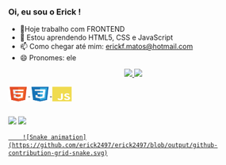 ### Oi, eu sou o Erick !

- 🔭Hoje trabalho com FRONTEND
- 🌱 Estou aprendendo HTML5, CSS e JavaScript
- 📫 Como chegar até mim: erickf.matos@hotmail.com
- 😄 Pronomes: ele

<div align="center">
  <a href="https://github.com/erick2497">
  <img height="180em" src="https://github-readme-stats.vercel.app/api?username=erick2497&show_icons=true&theme=dark&include_all_commits=true&count_private=true"/>
  <img height="180em" src="https://github-readme-stats.vercel.app/api/top-langs/?username=erick2497&layout=compact&langs_count=7&theme=dark"/>
</div>
  
  <div style="display: inline_block"><br>
     <img align="center" alt="Erick-HTML" height="30" width="40" src="https://raw.githubusercontent.com/devicons/devicon/master/icons/html5/html5-original.svg">
     <img align="center" alt="Erick-CSS" height="30" width="40" src="https://raw.githubusercontent.com/devicons/devicon/master/icons/css3/css3-original.svg">
     <img align="center" alt="Erick-Js" height="30" width="40" src="https://raw.githubusercontent.com/devicons/devicon/master/icons/javascript/javascript-plain.svg">
  </div>
  
  ##
  
  <div>
   <a href="https://www.linkedin.com/in/erick-ferreira-matos-208b01218" target="_blank"><img src="https://img.shields.io/badge/-LinkedIn-%230077B5?style=for-the-badge&logo=linkedin&logoColor=white" target="_blank"></a> 
    <a href="https://api.whatsapp.com/send?phone=5565992738000/badge/WhatsApp-25D366?style=for-the-badge&logo=whatsapp&logoColor=white"><img src="https://img.shields.io/badge/WhatsApp-25D366?style=for-the-badge&logo=whatsapp&logoColor=white"</a>
    
        ![Snake animation](https://github.com/erick2497/erick2497/blob/output/github-contribution-grid-snake.svg)

     
</div>

